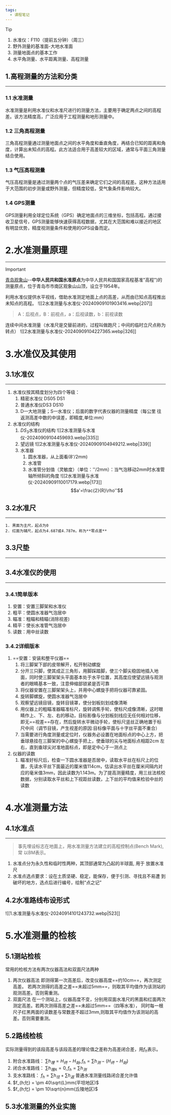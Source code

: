 ```yaml
---
tags:
  - 课程笔记
---
```

>[!tip]
>1. 水准仪：F110（提前五分钟）（周三）
>2. 野外测量的基准面-大地水准面
>3. 测量地面点的基本工作
>	1. 水平角测量、水平距离测量、高程测量
## 1.高程测量的方法和分类
---
### 1.1 水准测量
水准测量是利用水准仪和水准尺进行的测量方法，主要用于确定两点之间的高程差。该方法精度高，广泛应用于工程测量和地形测量中。
### 1.2 三角高程测量
三角高程测量通过测量地面点之间的水平角度和垂直角度，再结合已知的距离和角度，计算出未知点的高程。此方法适合用于高差较大的区域，通常与平面三角测量结合使用。
### 1.3 气压高程测量
气压高程测量是通过测量两个点的气压差来确定它们之间的高程差。这种方法适用于大范围的初步测量或野外测量，但精度较低，受气象条件影响较大。
### 1.4 GPS测量
GPS测量利用全球定位系统（GPS）确定地面点的三维坐标，包括高程。通过接收卫星信号，GPS测量能够快速获得高程数据，尤其在大范围和难以接近的地区有明显优势，精度视测量条件和使用的GPS设备而定。
# 2.水准测量原理
---
>[!important]
>[青岛观象山](https://zh.wikipedia.org/wiki/%E4%B8%AD%E5%8D%8E%E4%BA%BA%E6%B0%91%E5%85%B1%E5%92%8C%E5%9B%BD%E6%B0%B4%E5%87%86%E5%8E%9F%E7%82%B9)--**中华人民共和国水准原点**为中华人民共和国国家高程基准"高程")的测量原点，位于青岛市市南区观象山山顶，设立于1954年。

利用水准仪提供水平视线，借助水准测定地面上点的高差，从而由已知点高程推出未知点的高程。
![[2水准测量与水准仪-20240909101903416.webp|207]]
> A：后视点，B：前视点，a：后视读数，b：前视读数

连续中间水准测量（水准尺是交替前进的，过程叫做跑尺；中间的临时立尺点称为转点）
 ![[2水准测量与水准仪-20240909104227365.webp|326]]
# 3.水准仪及其使用
## 3.1水准仪
---
1. 水准仪按其精度划分为四个等级： 
	1. 精密水准仪 DS05 DS1
	2. 普通水准仪DS3 DS10
	3. D—大地测量；S—水准仪；后面的数字代表仪器的测量精度（每公里 往返测高差中数的中误差，即精度,单位:mm）
2. 水准仪的结构
	1. $DS_3$水准仪的结构
			![[2水准测量与水准仪-20240909104459693.webp|335]]
	2. 望远镜
			![[2水准测量与水准仪-20240909104949212.webp|339]]
	3. 水准器
		1. 圆水准器，从上面看(8'/2mm)
		2. 水准管
		3. 水准管分划值（灵敏度）（单位：''/2mm）：当气泡移动2mm时水准管轴所倾斜的角度
			![[2水准测量与水准仪-20240909110017179.webp|173]]
			$$a'=\frac{2}{R}\rho''$$
## 3.2水准尺
---
	1. 黑面为主尺，起点为0
	2. 红面为辅尺，起点为4.687或4.787m，称为**零点差**
## 3.3尺垫
---
## 3.4水准仪的使用
---
### 3.4.1简单版本
1. 安置：安置三脚架和水准仪 
2. 粗平：使圆水准器气泡居中 
3. 瞄准：粗瞄和精瞄(消除视差)
4. 精平：使长水准管气泡居中 
5. 读数：用中丝读数
### 3.4.2详细版本
1. ==安置：安装和整平仪器==
	1. 将三脚架下部的皮带解开，松开制动螺旋
	2. 分开三只脚，使其成正三角形，用脚踩踏脚，使三个脚尖稳固地插入地面，同时使三脚架架头平面基本处于水平位置，其高度应使望远镜与观测者的眼睛基本一致，注意伸缩部锁紧是否可靠
	3. 将仪器安置在三脚架架头上，并用中心螺旋手把将仪器可靠紧固。
	4. 旋转脚螺旋，使圆水准器气泡居中
	5. 观察望远镜目镜，旋转目镜罩，使分划板刻划成像清晰
	6. 用仪器上的粗瞄准器瞄准标尺，旋转调焦手轮，使标尺成像清晰，这时眼睛作上、下、左、右的移动，目标影像与分划板刻线应无任何相对位移，即无==视差==存在，然后旋转水平微动手轮，使标尺竖丝正确地置于标尺中间（调节目镜，产生视差的原因:目标像平面与十字丝平面不重合）
	7. 当需要进行角度测量或定位时，仪器务必设置在地面标点的中心上方，把垂球悬挂在三脚架的中心螺旋手把上，使垂球的尖与地面标点相距2cm 左右，直到垂球尖对准地面标点，即是定中心于一测点上
2. 仪器的读数
	1. 瞄准好标尺后，检查一下圆水准器是否居中，读取水平丝在标尺上的位置，先读水平丝下面最近的厘米值114cm，估读出水平丝在厘米间隔内对应的毫米值3mm，因此读数为1.143m。为了提高测量精度，用三丝法核校数据，分别读取水平丝和上下视距丝读数，上下丝的平均值来检验中丝的读数
# 4.水准测量方法

## 4.1水准点
---
>事先埋设标志在地面上，用水准测量方法建立的高程控制点(Bench Mark), 常 以BM表示。
1. 水准点分为永久性和临时性两种，其顶部通常为凸起的半球面, 用于 放置水准尺
2. 水准点选点要求：设在土质坚硬、稳定，能保存，便于引测、寻找且不易遭 到破坏的地方，选点后进行编号，绘制“点之记”
## 4.2水准路线布设形式
![[1.水准测量与水准仪-20240914101243732.webp|523]]
# 5.水准测量的检核
## 5.1测站检核
常用的检核方法有两次仪器高法和双面尺法两种
1. 两次仪器高法
	即测得第一次高差后，改变仪器高度==约10cm==，再次测定高差。 若两次测得的高差之差==未超过5mm==，则取其平均值作为该测站的观测高差。否则需重测。
2. 双面尺法
	在一个测站上，仪器高度不变，分别用双面水准尺的黑面和红面两次测定高差。若两次测得高差之差==未超过5mm==（四等水准）， 同时每一根尺子红黑两面的读数差与常数差不超过3mm,则取其平均值作为该测站的高差。否则需要重测。
## 5.2路线检核
实际测量得到的该段高差与该段高差的理论值之差称为高差闭合差，用$f_h$表示。
1. 附合水准路线： $∑h_理=H_终-H_始 ,f_h = ∑h_测-(H_终-H_始)$ 
2. 闭合水准路线： $∑h_{理A}=0 ,f_h = ∑h_测$
3. 支水准路线： $f_h = ∑h_往+ ∑h_返$
普通水准测量线路闭合差允许值
1. $f_{h允} = \pm 40\sqrt{L}mm(平坦地区)$
2. $f_{h允} = \pm 10\sqrt{n}mm(丘陵地区)$
## 5.3水准测量的外业实施
